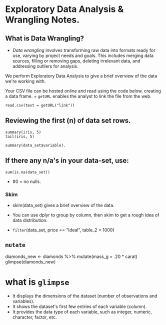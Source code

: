 # Exploratory Data Analysis & Wrangling Notes. 

## What is Data Wrangling? 

+ *Data wrangling* involves transforming raw data into formats ready for use, varying by project needs and goals. This includes merging data sources, filling or removing gaps, deleting irrelevant data, and addressing outliers for analysis.

We perform Exploratory Data Analysis to give a brief overview of the data we're working with. 

Your CSV file can be hosted online and read using the code below, creating a data frame. 
= `getURL` enables the analyst to link the file from the web. 

```{r}
read.csv(text = getURL("link")) 
```
## Reviewing the first (n) of data set rows. 
```{r}
summary(iris, 5)
tail(iris, 5) 
```

```{r}
summary(data_set$variable).
```
## If there any n/a's in your data-set, use: 
```{r}
sum(is.na(data_set))
```
+ #0 = no nulls.

### Skim
+ skim(data_set) gives a brief overview of the data.
+ You can use dplyr to group by column, then skim to get a rough idea of data distribution.

+ `filter`(data_set, price == "Ideal", table_2 > 1000)

## `mutate` 

diamonds_new <- diamonds %>% 
  mutate(mass_g = .20 * carat) 
glimpse(diamonds_new)

# what is `glimpse`

+ It displays the dimensions of the dataset (number of observations and variables).
+ It shows the dataset's first few entries of each variable (column).
+ It provides the data type of each variable, such as integer, numeric, character, factor, etc.












